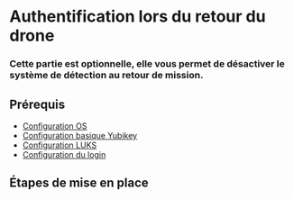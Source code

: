# Authentification lors du retour du drone

### Cette partie est optionnelle, elle vous permet de désactiver le système de détection au retour de mission.

## Prérequis

* [Configuration OS](1_configuration_os.md)
* [Configuration basique Yubikey](2_yubikey_basic_configuration.md)
* [Configuration LUKS](3_configuration_luks.md)
* [Configuration du login](4_login_authentication.md)


## Étapes de mise en place


